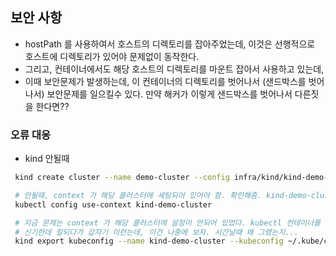 ## 보안 사항

- hostPath 를 사용하여서 호스트의 디렉토리를 잡아주었는데, 이것은 선행적으로 호스트에 디렉토리가 있어야 문제없이 동작한다.
- 그리고, 컨테이너에서도 해당 호스트의 디렉토리를 마운트 잡아서 사용하고 있는데,
- 이때 보안문제가 발생하는데, 이 컨테이너의 디렉토리를 벗어나서 (샌드박스를 벗어나서) 보안문제를 일으킬수 있다. 만약 해커가 이렇게 샌드박스를 벗어나서 다른짓을 한다면??

### 오류 대응
- kind 안될때

```bash
 kind create cluster --name demo-cluster --config infra/kind/kind-demo-cluster.yaml --image kindest/node:v1.31.9 --wait 5m --retain

 # 안될때, context 가 해당 클러스터에 세팅되어 있어야 함. 확인해줌. kind-demo-cluster 라고 이름을 명명함.
 kubectl config use-context kind-demo-cluster

 # 지금 문제는 context 가 해당 클러스터에 설정이 안되어 있었다. kubectl 컨테이너를 사용하고 있는데 설정의 문제가 있었다. 일단 해당 컨테이너는 수정하지 않음.
 # 신기한데 잘되다가 갑자기 이런는데, 이건 나중에 보자. 시간날때 왜 그랬는지...
 kind export kubeconfig --name kind-demo-cluster --kubeconfig ~/.kube/config
```